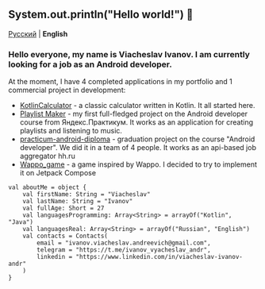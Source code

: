 ## System.out.println("Hello world!") 👋
[Русский](https://github.com/CNJerry-IvanovVyacheslav/CNJerry-IvanovVyacheslav/blob/main/README.md) | **English**

### Hello everyone, my name is Viacheslav Ivanov. I am currently looking for a job as an Android developer.

At the moment, I have 4 completed applications in my portfolio and 1 commercial project in development:
- [KotlinCalculator](https://github.com/CNJerry-IvanovVyacheslav/KotlinCalculator) - a classic calculator written in Kotlin. It all started here.
- [Playlist Maker](https://github.com/CNJerry-IvanovVyacheslav/Playlist_Maker) - my first full-fledged project on the Android developer course from Яндекс.Практикум. It works as an application for creating playlists and listening to music.
- [practicum-android-diploma](https://github.com/CNJerry-IvanovVyacheslav/practicum-android-diploma) - graduation project on the course "Android developer". We did it in a team of 4 people. It works as an api-based job aggregator hh.ru
- [Wappo_game](https://github.com/CNJerry-IvanovVyacheslav/Wappo_game) - a game inspired by Wappo. I decided to try to implement it on Jetpack Compose

```
val aboutMe = object {
	val firstName: String = "Viacheslav"
	val lastName: String = "Ivanov"
	val fullAge: Short = 27
	val languagesProgramming: Array<String> = arrayOf("Kotlin", "Java")
	val languagesReal: Array<String> = arrayOf("Russian", "English")
	val contacts = Contacts(
		email = "ivanov.viacheslav.andreevich@gmail.com",
		telegram = "https://t.me/ivanov_vyacheslav_andr",
		linkedin = "https://www.linkedin.com/in/viacheslav-ivanov-andr"
	)
}
```
